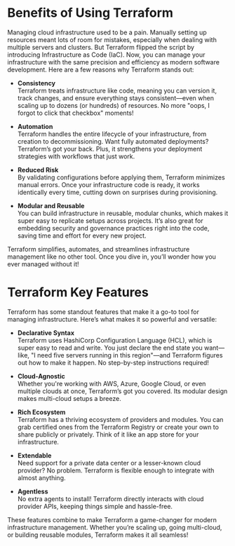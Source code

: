 
# Benefits of Using Terraform

Managing cloud infrastructure used to be a pain. Manually setting up resources meant lots of room for mistakes, especially when dealing with multiple servers and clusters. But Terraform flipped the script by introducing Infrastructure as Code (IaC). Now, you can manage your infrastructure with the same precision and efficiency as modern software development. Here are a few reasons why Terraform stands out:

- **Consistency**  
Terraform treats infrastructure like code, meaning you can version it, track changes, and ensure everything stays consistent—even when scaling up to dozens (or hundreds) of resources. No more "oops, I forgot to click that checkbox" moments!

- **Automation**  
Terraform handles the entire lifecycle of your infrastructure, from creation to decommissioning. Want fully automated deployments? Terraform’s got your back. Plus, it strengthens your deployment strategies with workflows that just work.

- **Reduced Risk**  
By validating configurations before applying them, Terraform minimizes manual errors. Once your infrastructure code is ready, it works identically every time, cutting down on surprises during provisioning.

- **Modular and Reusable**  
You can build infrastructure in reusable, modular chunks, which makes it super easy to replicate setups across projects. It’s also great for embedding security and governance practices right into the code, saving time and effort for every new project.

Terraform simplifies, automates, and streamlines infrastructure management like no other tool. Once you dive in, you’ll wonder how you ever managed without it!

# Terraform Key Features

Terraform has some standout features that make it a go-to tool for managing infrastructure. Here’s what makes it so powerful and versatile:

- **Declarative Syntax**  
Terraform uses HashiCorp Configuration Language (HCL), which is super easy to read and write. You just declare the end state you want—like, "I need five servers running in this region"—and Terraform figures out how to make it happen. No step-by-step instructions required!

- **Cloud-Agnostic**  
Whether you're working with AWS, Azure, Google Cloud, or even multiple clouds at once, Terraform’s got you covered. Its modular design makes multi-cloud setups a breeze.

- **Rich Ecosystem**  
Terraform has a thriving ecosystem of providers and modules. You can grab certified ones from the Terraform Registry or create your own to share publicly or privately. Think of it like an app store for your infrastructure.

- **Extendable**  
Need support for a private data center or a lesser-known cloud provider? No problem. Terraform is flexible enough to integrate with almost anything.

- **Agentless**  
No extra agents to install! Terraform directly interacts with cloud provider APIs, keeping things simple and hassle-free.

These features combine to make Terraform a game-changer for modern infrastructure management. Whether you’re scaling up, going multi-cloud, or building reusable modules, Terraform makes it all seamless!
